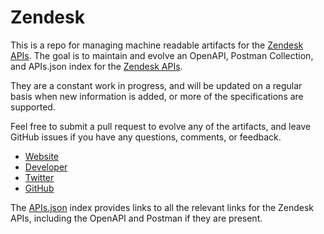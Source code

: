 # ZendeskThis is a repo for managing machine readable artifacts for the [Zendesk APIs](http://www.zendesk.com/). The goal is to maintain and evolve an OpenAPI, Postman Collection, and APIs.json index for the [Zendesk APIs](http://www.zendesk.com/).They are a constant work in progress, and will be updated on a regular basis when new information is added, or more of the specifications are supported.Feel free to submit a pull request to evolve any of the artifacts, and leave GitHub issues if you have any questions, comments, or feedback.- [Website](http://www.zendesk.com/)- [Developer](http://www.zendesk.com/)- [Twitter](https://twitter.com/zendesk)- [GitHub](https://github.com/zendesk)The [APIs.json](https://github.com/api-evangelist/zendesk/blob/master/apis.json) index provides links to all the relevant links for the Zendesk APIs, including the OpenAPI and Postman if they are present.
